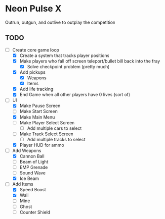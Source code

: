 # Neon Pulse X
Outrun, outgun, and outlive to outplay the competition

## TODO
- [ ] Create core game loop
  - [x] Create a system that tracks player positions
  - [x] Make players who fall off screen teleport/bullet bill back into the fray
    - [x] Solve checkpoint problem (pretty much)
  - [x] Add pickups
    - [x] Weapons
    - [x] Items
  - [x] Add life tracking
  - [x] End Game when all other players have 0 lives (sort of)
- [ ] UI
  - [x] Make Pause Screen
  - [ ] Make Start Screen
  - [x] Make Main Menu
  - [ ] Make Player Select Screen
    - [ ] Add multiple cars to select
  - [ ] Make Track Select Screen
    - [ ] Add multiple tracks to select
  - [x] Player HUD for ammo
- [ ] Add Weapons
  - [x] Cannon Ball
  - [ ] Beam of Light
  - [ ] EMP Grenade
  - [ ] Sound Wave
  - [x] Ice Beam
- [ ] Add Items
  - [x] Speed Boost
  - [x] Wall
  - [ ] Mine
  - [ ] Ghost
  - [ ] Counter Shield
